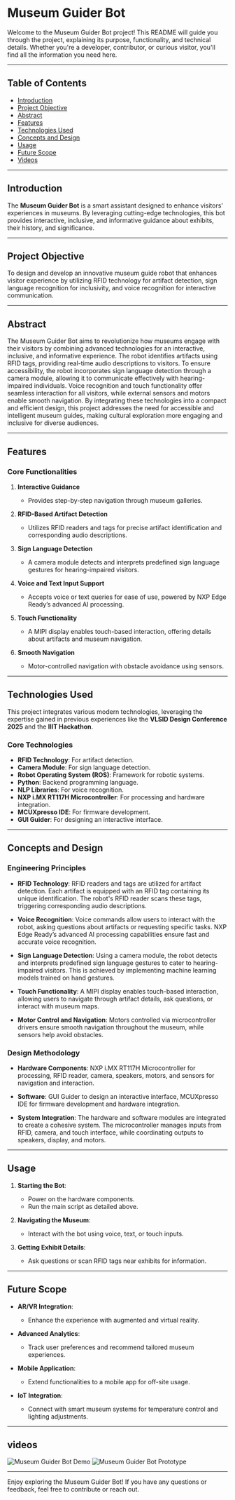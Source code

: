 # Museum Guider Bot

Welcome to the Museum Guider Bot project! This README will guide you through the project, explaining its purpose, functionality, and technical details. Whether you're a developer, contributor, or curious visitor, you'll find all the information you need here.

---

## Table of Contents

- [Introduction](#introduction)
- [Project Objective](#project-objective)
- [Abstract](#abstract)
- [Features](#features)
- [Technologies Used](#technologies-used)
- [Concepts and Design](#concepts-and-design)
- [Usage](#usage)
- [Future Scope](#future-scope)
- [Videos](#videos)

---

## Introduction

The **Museum Guider Bot** is a smart assistant designed to enhance visitors' experiences in museums. By leveraging cutting-edge technologies, this bot provides interactive, inclusive, and informative guidance about exhibits, their history, and significance.

---

## Project Objective

To design and develop an innovative museum guide robot that enhances visitor experience by utilizing RFID technology for artifact detection, sign language recognition for inclusivity, and voice recognition for interactive communication.

---

## Abstract

The Museum Guider Bot aims to revolutionize how museums engage with their visitors by combining advanced technologies for an interactive, inclusive, and informative experience. The robot identifies artifacts using RFID tags, providing real-time audio descriptions to visitors. To ensure accessibility, the robot incorporates sign language detection through a camera module, allowing it to communicate effectively with hearing-impaired individuals. Voice recognition and touch functionality offer seamless interaction for all visitors, while external sensors and motors enable smooth navigation. By integrating these technologies into a compact and efficient design, this project addresses the need for accessible and intelligent museum guides, making cultural exploration more engaging and inclusive for diverse audiences.

---

## Features

### Core Functionalities

1. **Interactive Guidance**
   - Provides step-by-step navigation through museum galleries.

2. **RFID-Based Artifact Detection**
   - Utilizes RFID readers and tags for precise artifact identification and corresponding audio descriptions.

3. **Sign Language Detection**
   - A camera module detects and interprets predefined sign language gestures for hearing-impaired visitors.

4. **Voice and Text Input Support**
   - Accepts voice or text queries for ease of use, powered by NXP Edge Ready’s advanced AI processing.

5. **Touch Functionality**
   - A MIPI display enables touch-based interaction, offering details about artifacts and museum navigation.

6. **Smooth Navigation**
   - Motor-controlled navigation with obstacle avoidance using sensors.

---

## Technologies Used

This project integrates various modern technologies, leveraging the expertise gained in previous experiences like the **VLSID Design Conference 2025** and the **IIIT Hackathon**.

### Core Technologies

- **RFID Technology**: For artifact detection.
- **Camera Module**: For sign language detection.
- **Robot Operating System (ROS)**: Framework for robotic systems.
- **Python**: Backend programming language.
- **NLP Libraries**: For voice recognition.
- **NXP i.MX RT117H Microcontroller**: For processing and hardware integration.
- **MCUXpresso IDE**: For firmware development.
- **GUI Guider**: For designing an interactive interface.

---

## Concepts and Design

### Engineering Principles

- **RFID Technology**: RFID readers and tags are utilized for artifact detection. Each artifact is equipped with an RFID tag containing its unique identification. The robot's RFID reader scans these tags, triggering corresponding audio descriptions.

- **Voice Recognition**: Voice commands allow users to interact with the robot, asking questions about artifacts or requesting specific tasks. NXP Edge Ready’s advanced AI processing capabilities ensure fast and accurate voice recognition.

- **Sign Language Detection**: Using a camera module, the robot detects and interprets predefined sign language gestures to cater to hearing-impaired visitors. This is achieved by implementing machine learning models trained on hand gestures.

- **Touch Functionality**: A MIPI display enables touch-based interaction, allowing users to navigate through artifact details, ask questions, or interact with museum maps.

- **Motor Control and Navigation**: Motors controlled via microcontroller drivers ensure smooth navigation throughout the museum, while sensors help avoid obstacles.

### Design Methodology

- **Hardware Components**: NXP i.MX RT117H Microcontroller for processing, RFID reader, camera, speakers, motors, and sensors for navigation and interaction.

- **Software**: GUI Guider to design an interactive interface, MCUXpresso IDE for firmware development and hardware integration.

- **System Integration**: The hardware and software modules are integrated to create a cohesive system. The microcontroller manages inputs from RFID, camera, and touch interface, while coordinating outputs to speakers, display, and motors.

---

## Usage

1. **Starting the Bot**:
   - Power on the hardware components.
   - Run the main script as detailed above.

2. **Navigating the Museum**:
   - Interact with the bot using voice, text, or touch inputs.

3. **Getting Exhibit Details**:
   - Ask questions or scan RFID tags near exhibits for information.

---

## Future Scope

- **AR/VR Integration**:
  - Enhance the experience with augmented and virtual reality.

- **Advanced Analytics**:
  - Track user preferences and recommend tailored museum experiences.

- **Mobile Application**:
  - Extend functionalities to a mobile app for off-site usage.

- **IoT Integration**:
  - Connect with smart museum systems for temperature control and lighting adjustments.

---

## videos
![Museum Guider Bot Demo](https://youtu.be/dNoNeGquE5Q)
![Museum Guider Bot Prototype](https://youtu.be/xJNlu5OCHJI)


---

Enjoy exploring the Museum Guider Bot! If you have any questions or feedback, feel free to contribute or reach out.
